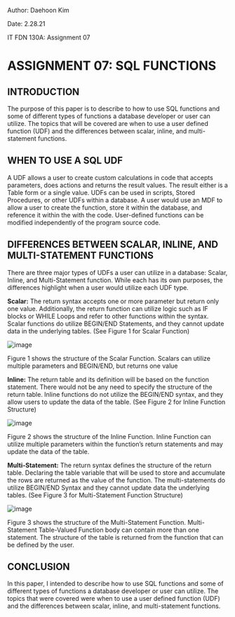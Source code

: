 Author: Daehoon Kim

Date: 2.28.21

IT FDN 130A: Assignment 07

# ASSIGNMENT 07: SQL FUNCTIONS 
## INTRODUCTION
The purpose of this paper is to describe to how to use SQL functions and some of different types of functions a database developer or user can utilize.  The topics that will be covered are when to use a user defined function (UDF) and the differences between scalar, inline, and multi-statement functions.  

## WHEN TO USE A SQL UDF
A UDF allows a user to create custom calculations in code that accepts parameters, does actions and returns the result values. The result either is a Table form or a single value. UDFs can be used in scripts, Stored Procedures, or other UDFs within a database.  A user would use an MDF to allow a user to create the function, store it within the database, and reference it within the with the code. User-defined functions can be modified independently of the program source code.

## DIFFERENCES BETWEEN SCALAR, INLINE, AND MULTI-STATEMENT FUNCTIONS
There are three major types of UDFs a user can utilize in a database: Scalar, Inline, and Multi-Statement function. While each has its own purposes, the differences highlight when a user would utilize each UDF type.  

**Scalar:** The return syntax accepts one or more parameter but return only one value.  Additionally, the return function can utilize logic such as IF blocks or WHILE Loops and refer to other functions within the syntax.  Scalar functions do utilize BEGIN/END Statements, and they cannot update data in the underlying tables. (See Figure 1 for Scalar Function)

![image](https://user-images.githubusercontent.com/79441092/109599161-93b71400-7acf-11eb-89e0-1dbab89341e0.png)

Figure 1 shows the structure of the Scalar Function.  Scalars can utilize multiple parameters and BEGIN/END, but returns one value

**Inline:** The return table and its definition will be based on the function statement.  There would not be any need to specify the structure of the return table.  Inline functions do not utilize the BEGIN/END syntax, and they allow users to update the data of the table. (See Figure 2 for Inline Function Structure)

 ![image](https://user-images.githubusercontent.com/79441092/109599177-9dd91280-7acf-11eb-8efc-42157a480ddd.png)
 
Figure 2 shows the structure of the Inline Function.  Inline Function can utilize multiple parameters within the function’s return statements and may update the data of the table.

**Multi-Statement:** The return syntax defines the structure of the return table.  Declaring the table variable that will be used to store and accumulate the rows are returned as the value of the function.   The multi-statements do utilize BEGIN/END Syntax and they cannot update data the underlying tables. (See Figure 3 for Multi-Statement Function Structure)
 
 ![image](https://user-images.githubusercontent.com/79441092/109599204-a893a780-7acf-11eb-8773-5cac07ee2807.png)
 
Figure 3 shows the structure of the Multi-Statement Function. Multi-Statement Table-Valued Function body can contain more than one statement. The structure of the table is returned from the function that can be defined by the user.

## CONCLUSION
In this paper, I intended to describe how to use SQL functions and some of different types of functions a database developer or user can utilize.  The topics that were covered were when to use a user defined function (UDF) and the differences between scalar, inline, and multi-statement functions.  
